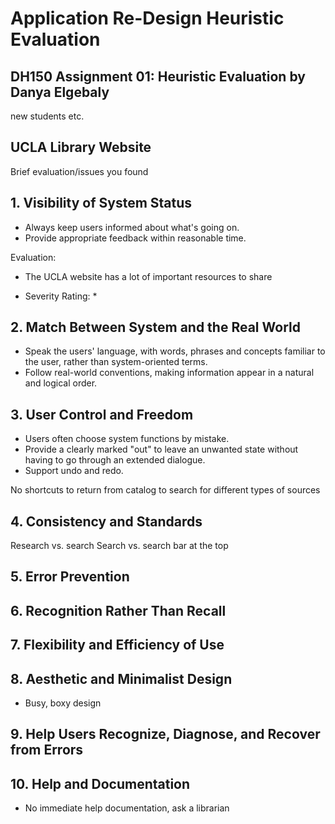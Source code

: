 # Application Re-Design Heuristic Evaluation

## DH150 Assignment 01: Heuristic Evaluation by Danya Elgebaly

new students etc. 

## UCLA Library Website

Brief evaluation/issues you found

## 1. Visibility of System Status
- Always keep users informed about what's going on.
- Provide appropriate feedback within reasonable time.

Evaluation:
- The UCLA website has a lot of important resources to share

* Severity Rating: *

## 2. Match Between System and the Real World
- Speak the users' language, with words, phrases and concepts familiar to the user, rather than system-oriented terms. 
- Follow real-world conventions, making information appear in a natural and logical order. 


## 3. User Control and Freedom
- Users often choose system functions by mistake.
- Provide a clearly marked "out" to leave an unwanted state without having to go through an extended dialogue. 
- Support undo and redo. 


No shortcuts to return from catalog to search for different types of sources


## 4. Consistency and Standards


Research vs. search
Search vs. search bar at the top

## 5. Error Prevention


## 6. Recognition Rather Than Recall


## 7. Flexibility and Efficiency of Use


## 8. Aesthetic and Minimalist Design

- Busy, boxy design

## 9. Help Users Recognize, Diagnose, and Recover from Errors


## 10. Help and Documentation

- No immediate help documentation, ask a librarian
